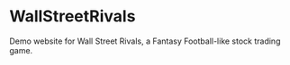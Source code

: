# WallStreetRivals
Demo website for Wall Street Rivals, a Fantasy Football-like stock trading game. 
